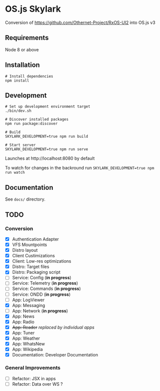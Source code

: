 # OS.js Skylark

Conversion of https://github.com/Othernet-Project/RxOS-UI2 into OS.js v3

## Requirements

Node 8 or above

## Installation

```
# Install dependencies
npm install
```

## Development

```
# Set up development environment target
./bin/dev.sh

# Discover installed packages
npm run package:discover

# Build
SKYLARK_DEVELOPMENT=true npm run build

# Start server
SKYLARK_DEVELOPMENT=true npm run serve
```

Launches at http://localhost:8080 by default

To watch for changes in the backround run `SKYLARK_DEVELOPMENT=true npm run watch`

## Documentation

See `docs/` directory.

## TODO

### Conversion

* [x] Authentication Adapter
* [x] VFS Mountpoints
* [x] Distro layout
* [x] Client Custimizations
* [x] Client: Low-res optimizations
* [x] Distro: Target files
* [x] Distro: Packaging script
* [ ] Service: Config (**in progress**)
* [ ] Service: Telemetry (**in progress**)
* [ ] Service: Commands (**in progress**)
* [ ] Service: ONDD (**in progress**)
* [ ] App: LogViewer
* [x] App: Messaging
* [ ] App: Network (**in progress**)
* [x] App: News
* [x] App: Radio
* [x] ~~App: Reader~~ *replaced by individual apps*
* [x] App: Tuner
* [x] App: Weather
* [x] App: WhatsNew
* [x] App: Wikipedia
* [x] Documentation: Developer Documentation

### General Improvements

* [ ] Refactor: JSX in apps
* [ ] Refactor: Data over WS ?
